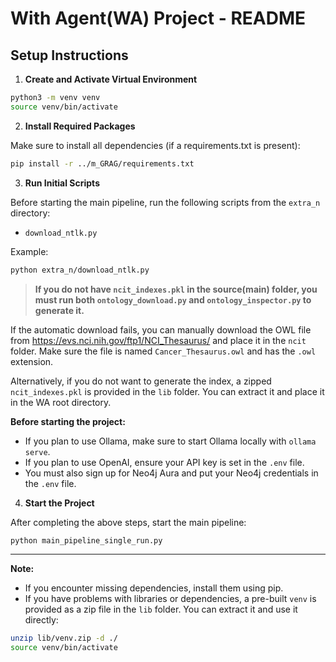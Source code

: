 # With Agent(WA) Project - README

## Setup Instructions

1. **Create and Activate Virtual Environment**

```bash
python3 -m venv venv
source venv/bin/activate
```

2. **Install Required Packages**

Make sure to install all dependencies (if a requirements.txt is present):

```bash
pip install -r ../m_GRAG/requirements.txt
```

3. **Run Initial Scripts**

Before starting the main pipeline, run the following scripts from the `extra_n` directory:

- `download_ntlk.py`  

Example:

```bash
python extra_n/download_ntlk.py
```

> **If you do not have `ncit_indexes.pkl` in the source(main) folder, you must run both `ontology_download.py` and `ontology_inspector.py` to generate it.**

If the automatic download fails, you can manually download the OWL file from https://evs.nci.nih.gov/ftp1/NCI_Thesaurus/ and place it in the `ncit` folder. Make sure the file is named `Cancer_Thesaurus.owl` and has the `.owl` extension.

Alternatively, if you do not want to generate the index, a zipped `ncit_indexes.pkl` is provided in the `lib` folder. You can extract it and place it in the WA root directory.

**Before starting the project:**
- If you plan to use Ollama, make sure to start Ollama locally with `ollama serve`.
- If you plan to use OpenAI, ensure your API key is set in the `.env` file.
- You must also sign up for Neo4j Aura and put your Neo4j credentials in the `.env` file.

4. **Start the Project**

After completing the above steps, start the main pipeline:

```bash
python main_pipeline_single_run.py
```

---

**Note:**
- If you encounter missing dependencies, install them using pip.
- If you have problems with libraries or dependencies, a pre-built `venv` is provided as a zip file in the `lib` folder. You can extract it and use it directly:

```bash
unzip lib/venv.zip -d ./
source venv/bin/activate
```
